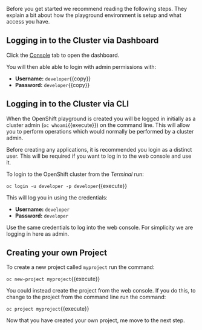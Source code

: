 Before you get started we recommend reading the following steps. They explain
a bit about how the playground environment is setup and what access you have.

## Logging in to the Cluster via Dashboard

Click the [Console](https://console-openshift-console-[[HOST_SUBDOMAIN]]-443-[[KATACODA_HOST]].environments.katacoda.com) tab to open the dashboard. 

You will then able able to login with admin permissions with:

* **Username:** ``developer``{{copy}}
* **Password:** ``developer``{{copy}}

## Logging in to the Cluster via CLI

When the OpenShift playground is created you will be logged in initially as
a cluster admin (`oc whoami`{{execute}}) on the command line. This will allow you to perform
operations which would normally be performed by a cluster admin.

Before creating any applications, it is recommended you login as a distinct
user. This will be required if you want to log in to the web console and
use it.

To login to the OpenShift cluster from the _Terminal_ run:

``oc login -u developer -p developer``{{execute}}

This will log you in using the credentials:

* **Username:** ``developer``
* **Password:** ``developer``

Use the same credentials to log into the web console.
For simplicity we are logging in here as admin.

## Creating your own Project

To create a new project called ``myproject`` run the command:

``oc new-project myproject``{{execute}}

You could instead create the project from the web console. If you do this,
to change to the project from the command line run the command:

``oc project myproject``{{execute}}

Now that you have created your own project, me move to the next
step. 